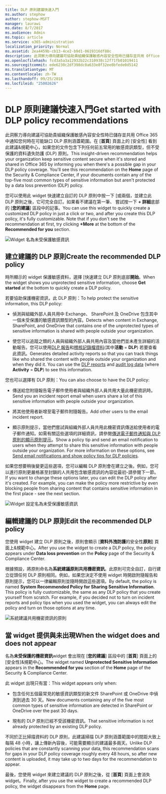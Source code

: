 ```yaml
---
title: DLP 原則建議快速入門
ms.author: stephow
author: stephow-MSFT
manager: laurawi
ms.date: 8/7/2017
ms.audience: Admin
ms.topic: article
ms.service: o365-administration
localization_priority: Normal
ms.assetid: 2ea4459b-cb13-4ce2-b9d1-0619316df88c
description: 此洞察力導向建議可協助貴組織保護敏感內容安全性時已儲存並共用 Office 365 中通知您何時在可能缺口 DLP 原則涵蓋範圍。在 [安全性] 首頁上看到此建議&amp;規範中心，如果您的文件包含下列任何前五常用的敏感資訊類型，但不受保護的 DLP 原則。
ms.openlocfilehash: fcd3a5a3a12932b22c310938c12f71fb01019411
ms.sourcegitcommit: ede6230c2df398dc0a633e8f32ee0bfede0d5142
ms.translationtype: MT
ms.contentlocale: zh-TW
ms.lasthandoff: 09/25/2018
ms.locfileid: "25002626"
---
```

# <a name="get-started-with-dlp-policy-recommendations"></a><span data-ttu-id="bd93e-104">DLP 原則建議快速入門</span><span class="sxs-lookup"><span data-stu-id="bd93e-104">Get started with DLP policy recommendations</span></span>

<span data-ttu-id="bd93e-p102">此洞察力導向建議可協助貴組織保護敏感內容安全性時已儲存並共用 Office 365 中通知您何時在可能缺口 DLP 原則涵蓋範圍。在 [**首頁**] 頁面上的 [安全性] 看到此建議&amp;規範中心，如果您的文件包含下列任何前五常用的敏感資訊類型，但不受保護的資料遺失防護 (DLP) 原則。</span><span class="sxs-lookup"><span data-stu-id="bd93e-p102">This insight-driven recommendation helps your organization keep sensitive content secure when it's stored and shared in Office 365 by informing you when there's a possible gap in your DLP policy coverage. You'll see this recommendation on the **Home** page of the Security &amp; Compliance Center, if your documents contain any of the top-five most common types of sensitive information but aren't protected by a data loss prevention (DLP) policy.</span></span> 
  
<span data-ttu-id="bd93e-p103">您可以使用此 widget 快速建立自訂的 DLP 原則中按一下 [或兩個，並建立此 DLP 原則之後，它可完全自訂。如果看不建議在第一筆、 嘗試按一下 **+ 詳細**底部的 [**您的建議**] 區段中的記事。</span><span class="sxs-lookup"><span data-stu-id="bd93e-p103">You can use this widget to quickly create a customized DLP policy in just a click or two, and after you create this DLP policy, it's fully customizable. Note that if you don't see the recommendation at first, try clicking **+More** at the bottom of the **Recommended for you** section.</span></span> 
  
![Widget 名為未受保護敏感資訊](media/91bc04d2-6eff-4294-8b73-b2d56d26ffc4.png)
  
## <a name="create-the-recommended-dlp-policy"></a><span data-ttu-id="bd93e-110">建立建議的 DLP 原則</span><span class="sxs-lookup"><span data-stu-id="bd93e-110">Create the recommended DLP policy</span></span>

<span data-ttu-id="bd93e-111">時所顯示的 widget 保護敏感資料，選擇 [快速建立 DLP 原則底部**開始**。</span><span class="sxs-lookup"><span data-stu-id="bd93e-111">When the widget shows you unprotected sensitive information, choose **Get started** at the bottom to quickly create a DLP policy.</span></span> 
  
<span data-ttu-id="bd93e-112">若要協助保護機密資訊，此 DLP 原則：</span><span class="sxs-lookup"><span data-stu-id="bd93e-112">To help protect the sensitive information, this DLP policy:</span></span>
  
- <span data-ttu-id="bd93e-113">偵測與組織外部人員共用中 Exchange、 SharePoint 及 OneDrive 包含其中一個未受保護的敏感資訊類型的內容。</span><span class="sxs-lookup"><span data-stu-id="bd93e-113">Detects when content in Exchange, SharePoint, and OneDrive that contains one of the unprotected types of sensitive information is shared with people outside your organization.</span></span>
    
- <span data-ttu-id="bd93e-p104">使您可以追蹤之類的人員與組織外部人員共用內容及當他們並未產生詳細的活動報告。您可以使用[DLP 報告](view-the-dlp-reports.md)和[稽核記錄檔資料](search-the-audit-log-in-security-and-compliance.md)(其中**活動** = **DLP**) 若要查看此資訊。</span><span class="sxs-lookup"><span data-stu-id="bd93e-p104">Generates detailed activity reports so that you can track things like who shared the content with people outside your organization and when they did it. You can use the [DLP reports](view-the-dlp-reports.md) and [audit log data](search-the-audit-log-in-security-and-compliance.md) (where **Activity** = **DLP**) to see this information.</span></span>
    
<span data-ttu-id="bd93e-116">您也可以選擇有 DLP 原則：</span><span class="sxs-lookup"><span data-stu-id="bd93e-116">You can also choose to have the DLP policy:</span></span>
  
- <span data-ttu-id="bd93e-117">傳送給您附隨報告電子郵件使用者與組織外部人員共用大量此機密資訊時。</span><span class="sxs-lookup"><span data-stu-id="bd93e-117">Send you an incident report email when users share a lot of this sensitive information with people outside your organization.</span></span>
    
- <span data-ttu-id="bd93e-118">將其他使用者新增至電子郵件附隨報告。</span><span class="sxs-lookup"><span data-stu-id="bd93e-118">Add other users to the email incident report.</span></span>
    
- <span data-ttu-id="bd93e-p105">顯示原則提示，當他們嘗試與組織外部人員共用此機密資訊傳送給使用者的電子郵件通知。如需有關這些選項的詳細資訊，請參閱[傳送電子郵件通知與 DLP 原則的顯示原則提示](use-notifications-and-policy-tips.md)。</span><span class="sxs-lookup"><span data-stu-id="bd93e-p105">Show a policy tip and send an email notification to users when they attempt to share this sensitive information with people outside your organization. For more information on these options, see [Send email notifications and show policy tips for DLP policies](use-notifications-and-policy-tips.md).</span></span>
    
<span data-ttu-id="bd93e-p106">如果您想要稍後變更這些選項，您可以編輯 DLP 原則會在建立之後。例如，您可以進行原則更嚴格甚至封鎖的人共用包含敏感資訊的內容從最初-請參閱下一節。</span><span class="sxs-lookup"><span data-stu-id="bd93e-p106">If you want to change these options later, you can edit the DLP policy after it's created. For example, you can make the policy more restrictive by even blocking people from sharing content that contains sensitive information in the first place - see the next section.</span></span>
  
![Widget 設定名為未受保護敏感資訊](media/b6106cbd-1bed-4582-aaef-b678de470c9b.png)
  
## <a name="edit-the-recommended-dlp-policy"></a><span data-ttu-id="bd93e-124">編輯建議的 DLP 原則</span><span class="sxs-lookup"><span data-stu-id="bd93e-124">Edit the recommended DLP policy</span></span>

<span data-ttu-id="bd93e-125">您使用 widget 建立 DLP 原則之後，原則會顯示 [**資料外洩防護**的安全性**原則**] 頁面上&amp;規範中心。</span><span class="sxs-lookup"><span data-stu-id="bd93e-125">After you use the widget to create a DLP policy, the policy appears under **Data loss prevention** on the **Policy** page of the Security &amp; Compliance Center.</span></span> 
  
<span data-ttu-id="bd93e-p107">根據預設，將原則命名為**系統建議原則共用機密資訊**。此原則可完全自訂，自行建立從頭任何 DLP 原則相同。例如，如果您決定不使用 widget 時開啟附隨報告和原則提示，您可以一律編輯原則並隨時開啟這些選項。</span><span class="sxs-lookup"><span data-stu-id="bd93e-p107">By default, the policy is named **System Recommended Policy for Sharing Sensitive Information**. This policy is fully customizable, the same as any DLP policy that you create yourself from scratch. For example, if you decided not to turn on incident reports and policy tips when you used the widget, you can always edit the policy and turn on those options at any time.</span></span>
  
![系統建議共用機密資訊的原則](media/2fc49f25-ec25-4433-add4-d60f73888f13.png)
  
## <a name="when-the-widget-does-and-does-not-appear"></a><span data-ttu-id="bd93e-130">當 widget 提供與未出現</span><span class="sxs-lookup"><span data-stu-id="bd93e-130">When the widget does and does not appear</span></span>

<span data-ttu-id="bd93e-131">名為**未受保護的機密資訊**widget 會出現在 [**您的建議**] 區段中的 [**首頁**] 頁面上的 [安全性]&amp;規範中心。</span><span class="sxs-lookup"><span data-stu-id="bd93e-131">The widget named **Unprotected Sensitive Information** appears in the **Recommended for you** section of the **Home** page of the Security &amp; Compliance Center.</span></span> 
  
<span data-ttu-id="bd93e-132">此 widget 出現只有當：</span><span class="sxs-lookup"><span data-stu-id="bd93e-132">This widget appears only when:</span></span>
  
- <span data-ttu-id="bd93e-133">包含任何五個最常見的敏感資訊類型的新文件 SharePoint 或 OneDrive 中偵測到過去 30 天。</span><span class="sxs-lookup"><span data-stu-id="bd93e-133">New documents containing any of the five most common types of sensitive information are detected in SharePoint or OneDrive over the past 30 days.</span></span>
    
- <span data-ttu-id="bd93e-134">現有的 DLP 原則已經不受該機密資訊。</span><span class="sxs-lookup"><span data-stu-id="bd93e-134">That sensitive information is not already protected by an existing DLP policy.</span></span>
    
<span data-ttu-id="bd93e-135">不同於正比掃描資料的 DLP 原則，此建議掃描 DLP 原則涵蓋範圍中的間距大致上每隔 48 小時，讓上傳新內容後，可能需要顯示的建議最多兩天。</span><span class="sxs-lookup"><span data-stu-id="bd93e-135">Unlike DLP policies that are constantly scanning your data, this recommendation scans for gaps in your DLP policy coverage roughly every 48 hours, so after new content is uploaded, it may take up to two days for the recommendation to appear.</span></span>
  
<span data-ttu-id="bd93e-136">最後，您使用 widget 來建立建議的 DLP 原則之後，從 [**首頁**] 頁面上會消失 widget。</span><span class="sxs-lookup"><span data-stu-id="bd93e-136">Finally, after you use the widget to create a recommended DLP policy, the widget disappears from the **Home** page.</span></span> 
  

